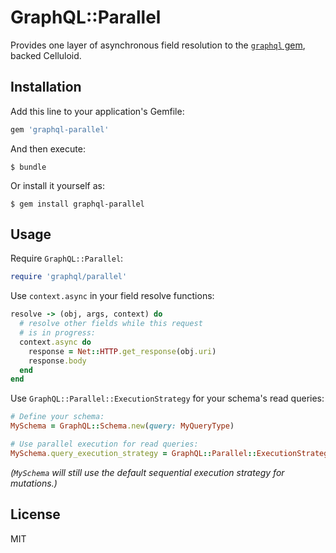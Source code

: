 # GraphQL::Parallel

Provides one layer of asynchronous field resolution to the [`graphql` gem](https://github.com/rmosolgo/graphql-ruby), backed Celluloid.

## Installation

Add this line to your application's Gemfile:

```ruby
gem 'graphql-parallel'
```

And then execute:

    $ bundle

Or install it yourself as:

    $ gem install graphql-parallel

## Usage

Require `GraphQL::Parallel`:

```ruby
require 'graphql/parallel'
```

Use `context.async` in your field resolve functions:

```ruby
resolve -> (obj, args, context) do
  # resolve other fields while this request
  # is in progress:
  context.async do
    response = Net::HTTP.get_response(obj.uri)
    response.body
  end
end
```

Use `GraphQL::Parallel::ExecutionStrategy` for your schema's read queries:

```ruby
# Define your schema:
MySchema = GraphQL::Schema.new(query: MyQueryType)

# Use parallel execution for read queries:
MySchema.query_execution_strategy = GraphQL::Parallel::ExecutionStrategy
```

_(`MySchema` will still use the default sequential execution strategy for mutations.)_

## License

MIT
